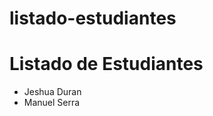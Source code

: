 # listado-estudiantes 
<html>
    <body>
        <h1>Listado de Estudiantes</h1>
        <ul id="estudiantes">
            <!-- Los estudiantes agregarán sus nombres aquí --> <li> Jeshua Duran </li>
            <li>Manuel Serra</li>
        </ul>
    </body>
</html> 